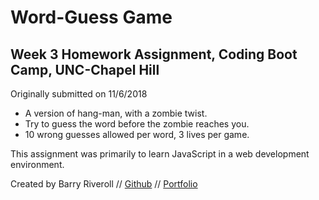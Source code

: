 # Word-Guess Game
## Week 3 Homework Assignment, Coding Boot Camp, UNC-Chapel Hill

Originally submitted on 11/6/2018

* A version of hang-man, with a zombie twist. 
* Try to guess the word before the zombie reaches you. 
* 10 wrong guesses allowed per word, 3 lives per game.

This assignment was primarily to learn JavaScript in a web development environment. 

Created by Barry Riveroll //
[Github](https://github.com/barryriveroll) //
[Portfolio](https://barryriveroll.github.io/Basic-Portfolio/)
